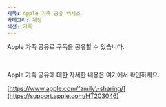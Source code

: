 ```yaml
---
제목: Apple 가족 공유 액세스
카테고리: 계정
섹션: 가족
---
```

Apple 가족 공유로 구독을 공유할 수 있습니다.

 

Apple 가족 공유에 대한 자세한 내용은 여기에서 확인하세요.

[https://www.apple.com/family\-sharing/](https://support.apple.com/HT203046)